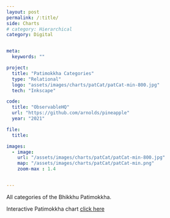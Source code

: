 ```yaml
---
layout: post
permalink: /:title/
side: Charts
# category: Hierarchical
category: Digital


meta:
  keywords: ""

project:
  title: "Patimokkha Categories"
  type: "Relational"
  logo: "assets/images/charts/patCat/patCat-min-800.jpg"
  tech: "Inkscape"

code:
  title: "ObservableHQ"
  url: "https://github.com/arnolds/pineapple"
  year: "2021"

file:
  title:

images:
  - image:
    url: "/assets/images/charts/patCat/patCat-min-800.jpg"
    map: "/assets/images/charts/patCat/patCat-min.png"
    zoom-max : 1.4


---
```

All categories of the Bhikkhu Patimokkha.

Interactive Patimokkha chart [click here](https://observablehq.com/embed/4b0f15b0e63eb5f1?cells=chart)
